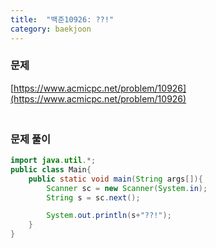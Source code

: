 ```yaml
---
title:  "백준10926: ??!"
category: baekjoon
---
```




### 문제

[https://www.acmicpc.net/problem/10926](https://www.acmicpc.net/problem/10926)



### <br>문제 풀이

```java
import java.util.*;
public class Main{
	public static void main(String args[]){
		Scanner sc = new Scanner(System.in);
		String s = sc.next();

        System.out.println(s+"??!");
	}
}
```
